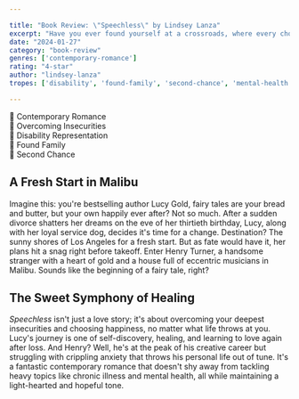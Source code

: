 ```yaml
---

title: "Book Review: \"Speechless\" by Lindsey Lanza"
excerpt: "Have you ever found yourself at a crossroads, where every choice seems to lead to a new beginning, yet you're paralyzed by the fear of repeating past mistakes?"
date: "2024-01-27"
category: "book-review"
genres: ['contemporary-romance']
rating: "4-star"
author: "lindsey-lanza"
tropes: ['disability', 'found-family', 'second-chance', 'mental-health', 'chronic-illness']

---
```


📍 Contemporary Romance  
📍 Overcoming Insecurities  
📍 Disability Representation  
📍 Found Family  
📍 Second Chance  
  
## A Fresh Start in Malibu
Imagine this: you're bestselling author Lucy Gold, fairy tales are your bread and butter, but your own happily ever after? Not so much. After a sudden divorce shatters her dreams on the eve of her thirtieth birthday, Lucy, along with her loyal service dog, decides it's time for a change. Destination? The sunny shores of Los Angeles for a fresh start. But as fate would have it, her plans hit a snag right before takeoff. Enter Henry Turner, a handsome stranger with a heart of gold and a house full of eccentric musicians in Malibu. Sounds like the beginning of a fairy tale, right?

## The Sweet Symphony of Healing
*Speechless* isn't just a love story; it's about overcoming your deepest insecurities and choosing happiness, no matter what life throws at you. Lucy's journey is one of self-discovery, healing, and learning to love again after loss. And Henry? Well, he's at the peak of his creative career but struggling with crippling anxiety that throws his personal life out of tune. It's a fantastic contemporary romance that doesn't shy away from tackling heavy topics like chronic illness and mental health, all while maintaining a light-hearted and hopeful tone.
